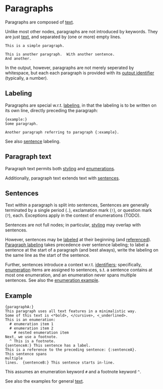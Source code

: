 # Paragraphs

Paragraphs are composed of [text](./text.md).

Unlike most other nodes, paragraphs are not introduced by keywords.  They are
just [text](./text.md), and separated by (one or more) empty lines.

```
This is a simple paragraph.

This is another paragraph.  With another sentence.
And another.
```

In the output, however, paragraphs are not merely seperated by whitespace, but
each each paragraph is provided with its
[output identifier](./general/identifier.md#output-identifiers)
(typically, a number).


## Labeling

Paragraphs are special w.r.t. [labeling](./general/label.md), in that the
labeling is to be written on its own line, directly preceding the paragraph:

```
{example:}
Some paragraph.

Another paragraph referring to paragraph {:example}.
```

See also [sentence](#sentences) labeling.


## Paragraph text

Paragraph text permits both [styling](./text.md#styling) and
[enumerations](./enumeration.md).

Additionally, paragraph text extends text with [sentences](#sentences).


## Sentences

Text within a paragraph is split into sentences,
Sentences are generally terminated by a single period (`.`), exclamation mark
(`!`), or question mark (`?`), each.
Exceptions apply in the context of enumerations (TODO).

Sentences are not full nodes; in particular, [styling](./text.md#styling) may
overlap with sentences.

However, sentences may be [labeled](./general/label.md) at their beginning
(and [referenced](./text.md#references)).
[Paragraph labeling](#labeling) takes precedence over sentence labeling; to
label a sentence at the start of a paragraph (and best always), write the
labeling on the same line as the start of the sentence.

Further, sentences introduce a context w.r.t.
[identifiers](./general/identifier.md);
specifically, [enumeration](./enumeration.md) items are assigned to sentences,
s.t. a sentence contains at most one enumeration, and an enumeration never
spans multiple sentences.
See also the [enumeration example](./enumeration.md#example).


## Example

```
{paragraphA:}
This paragraph uses all text features in a minimalistic way.
Some of this text is <*bold>, </cursive>, <_underlined>.
This is an enumeration:
  # enumeration item 1
  # enumeration item 2
    # nested enumeration item
Next, we use a footnote.
  ^ This is a footnote.
{sentenceA:} This sentence has a label.
This is a reference to the preceding sentence: {:sentenceA}.
This sentence spans
multiple
lines.  {sentenceB:} This sentence starts in-line.
```

This assumes an enumeration keyword `#` and a footnote keyword `^`.

See also the examples for general [text](./text.md).
